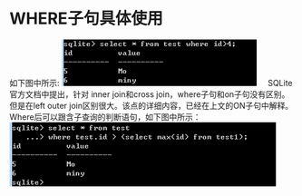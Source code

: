 # WHERE子句具体使用
如下图中所示:
<img src="../where1.png"/>
&nbsp;&nbsp;&nbsp;&nbsp;SQLite官方文档中提出，针对 inner join和cross join，where子句和on子句没有区别。但是在left outer join区别很大。该点的详细内容，已经在上文的ON子句中解释。
Where后可以跟含子查询的判断语句，如下图中所示：
<img src="../where2.png"/>

